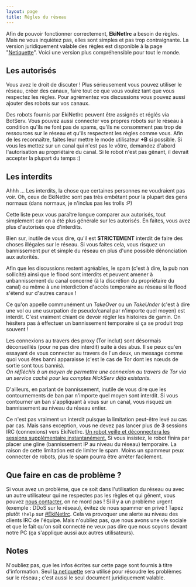 ```yaml
---
layout: page
title: Règles du réseau
---
```


Afin de pouvoir fonctionner correctement, **EkiNetIrc** a besoin de règles. Mais ne vous inquiétez pas, elles sont simples et pas trop contraignante. La version juridiquement valable des règles est disponible à la page "[Netiquette](/netiquette/)".
Voici une version plus compréhensible pour tout le monde.

## Les autorisés
Vous avez le droit de discuter ! Plus sérieusement vous pouvez utiliser le réseau, créer des canaux, faire tout ce que vous voulez tant que vous respectez les règles. Pour agrémentez vos discussions vous pouvez aussi ajouter des robots sur vos canaux.

Des robots fournis par EkiNetIrc peuvent être assignés et réglés via BotServ. Vous pouvez aussi connecter vos propres robots sur le réseau à condition qu'ils ne font pas de spams, qu'ils ne consomment pas trop de ressources sur le réseau et qu'ils respectent les règles comme vous.
Afin de les reconnaître, faites leur mettre le mode utilisateur **+B** si possible. Si vous les mettez sur un canal qui n'est pas le vôtre, demandez d'abord l'autorisation au propriétaire du canal. Si le robot n'est pas gênant, il devrait accepter la plupart du temps :)

## Les interdits
Ahhh ... Les interdits, la chose que certaines personnes ne voudraient pas voir. Oh, ceux de EkiNetIrc sont pas très embêtant pour la plupart des gens normaux (dans normaux, je n'inclus pas les trolls :P)

Cette liste peux vous paraître longue comparer aux autorisés, tout simplement car on a été plus générale sur les autorisés. En faites, vous avez plus d'autorisés que d'interdits.

Bien sur, inutile de vous dire, qu'il est **STRICTEMENT** interdit de faire des choses illégales sur le réseau. Si vous faites cela, vous risquez un bannissement pur et simple du réseau en plus d'une possible dénonciation aux autorités.

Afin que les discussions restent agréables, le spam (c'est à dire, la pub non sollicité) ainsi que le flood sont interdits et peuvent amener à unbannissement du canal concerné (à la discrétion du propriétaire du canal) ou même à une interdiction d'accès temporaire au réseau si le flood s'étend sur d'autres canaux !

Ce qu'on appelle communément un *TakeOver* ou un *TakeUnder* (c'est à dire une vol ou une usurpation de pseudo/canal par n'importe quel moyen) est interdit. C'est vraiment chiant de devoir régler les histoires de gamin. On hésitera pas à effectuer un bannissement temporaire si ça se produit trop souvent !

Les connexions au travers des proxy (Tor inclut) sont désormais déconseillés (pour ne pas dire interdit) suite à des abus. Il se peux qu'en essayant de vous connecter au travers de l'un deux, un message comme quoi vous êtes banni apparaisse (c'est le cas de Tor dont les nœuds de sortie sont tous bannis).  
*On réfléchis à un moyen de permettre une connexion au travers de Tor via un service caché pour les comptes NickServ déjà existants.*

D'ailleurs, en parlant de bannissement, inutile de vous dire que les contournements de ban par n'importe quel moyen sont interdit. Si vous contourner un ban s'appliquant à vous sur un canal, vous risquez un bannissement au niveau du réseau entier.

Ce n'est pas vraiment un interdit puisque la limitation peut-être levé au cas par cas. Mais sans exception, vous ne devez pas lancer plus de **3** sessions IRC (connexions) vers EkiNetIrc. [Un robot veille et déconnectera les sessions supplémentaire instantanément.](/docs/session_limit.html) Si vous insistez, le robot finira par placer une gline (bannissement IP au niveau du réseau) temporaire. La raison de cette limitation est de limiter le spam. Moins un spammeur peux connecter de robots, plus le spam pourra être arrêter facilement.

## Que faire en cas de problème ?
Si vous avez un problème, que ce soit dans l'utilisation du réseau ou avec un autre utilisateur qui ne respectes pas les règles et qui gênent, vous pouvez [nous contacter](/contact.html), on ne mord pas ! Si il y a un problème urgent (exemple : DDoS sur le réseau), évitez de nous spammer en privé ! Tapez plutôt `!help` sur [#EkiNetIrc](irc://irc.ekinetirc.fr.nf/#EkiNetIrc). Cela va provoquer une alerte au niveau des clients IRC de l'équipe. Mais n'oubliez pas, que nous avons une vie sociale et que le fait qu'on soit connecté ne veux pas dire que nous soyons devant notre PC (ça s'applique aussi aux autres utilisateurs).

## Notes
N'oubliez pas, que les infos écrites sur cette page sont fournis à titre d'information. Seul [la netiquette](/netiquette/) sera utilisé pour résoudre les problèmes sur le réseau ; c'est aussi le seul document juridiquement valable.
